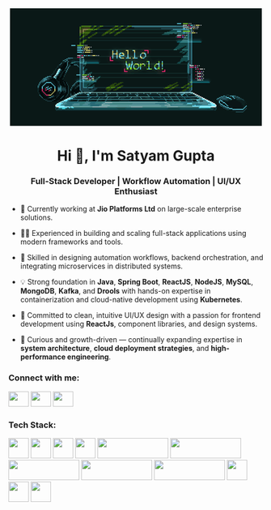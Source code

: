 <div align="center">
  <img src="hello-world.gif"
       alt="Animated developer banner"
       style="object-fit: cover; object-position: center;" />
</div>

<h1 align="center">Hi 👋, I'm Satyam Gupta</h1>
<h3 align="center">Full-Stack Developer | Workflow Automation | UI/UX Enthusiast</h3>

- 🚀 Currently working at **Jio Platforms Ltd** on large-scale enterprise solutions.

- 👨‍💻 Experienced in building and scaling full-stack applications using modern frameworks and tools.

- 🔁 Skilled in designing automation workflows, backend orchestration, and integrating microservices in distributed systems.

- 💡 Strong foundation in **Java**, **Spring Boot**, **ReactJS**, **NodeJS**, **MySQL**, **MongoDB**, **Kafka**, and  **Drools** with hands-on expertise in containerization and cloud-native development using **Kubernetes**.

- 🎨 Committed to clean, intuitive UI/UX design with a passion for frontend development using **ReactJs**, component libraries, and design systems.

- 🧠 Curious and growth-driven — continually expanding expertise in **system architecture**, **cloud deployment strategies**, and **high-performance engineering**.


<h3 align="left">Connect with me:</h3>
<p align="left">
  <a href="mailto:satyam.gupta12313@gmail.com" target="blank"><img src="https://www.vectorlogo.zone/logos/gmail/gmail-icon.svg" height="30" width="40" /></a>
  <a href="https://www.linkedin.com/in/gstym" target="blank"><img src="https://raw.githubusercontent.com/rahuldkjain/github-profile-readme-generator/master/src/images/icons/Social/linked-in-alt.svg" height="30" width="40" /></a>
  <a href="https://www.behance.net/satyamgupta14" target="blank"><img src="https://raw.githubusercontent.com/rahuldkjain/github-profile-readme-generator/master/src/images/icons/Social/behance.svg" height="30" width="40" /></a>
<!--   <a href="https://instagram.com/stymm_1" target="blank"><img src="https://raw.githubusercontent.com/rahuldkjain/github-profile-readme-generator/master/src/images/icons/Social/instagram.svg" height="30" width="40" /></a> -->
</p>

<h3 align="left">Tech Stack:</h3>
<p align="left">
  <!-- Add or remove based on relevance -->
  <img src="https://www.vectorlogo.zone/logos/java/java-vertical.svg" width="40" height="40" />
  <img src="https://www.vectorlogo.zone/logos/springio/springio-icon.svg" width="40" height="40" />
  <img src="https://www.vectorlogo.zone/logos/reactjs/reactjs-icon.svg" width="40" height="40" />
  <img src="https://www.vectorlogo.zone/logos/nodejs/nodejs-icon.svg" width="40" height="40" />
  <img src="https://www.vectorlogo.zone/logos/mysql/mysql-official.svg" width="140" height="40" />
  <img src="https://www.vectorlogo.zone/logos/mongodb/mongodb-ar21.svg" width="140" height="40" />
  <img src="https://www.vectorlogo.zone/logos/apache_kafka/apache_kafka-ar21~bgwhite.svg" width="140" height="40" />
  <img src="https://www.vectorlogo.zone/logos/camunda/camunda-ar21~bgwhite.svg" width="140" height="40" />
  <img src="https://www.drools.org/headerFooter/DroolsLogo200px.png" width="140" height="40" />
  <img src="https://www.vectorlogo.zone/logos/kubernetes/kubernetes-icon.svg" width="40" height="40" />
  <img src="https://www.vectorlogo.zone/logos/microsoft_azure/microsoft_azure-icon.svg" width="40" height="40" />
  <img src="https://www.vectorlogo.zone/logos/getpostman/getpostman-icon.svg" width="40" height="40" />
</p>

<!--p align="center">
  <img src="https://github-readme-stats.vercel.app/api?username=stymm-1&show_icons=true&locale=en" alt="stymm-1" />
</p-->
